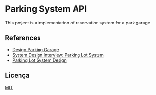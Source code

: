 
# Parking System API

This project is a implementation of reservation system for a park garage.

## References

 - [Design Parking Garage](https://www.youtube.com/watch?v=NtMvNh0WFVM)
 - [System Design Interview: Parking Lot System](https://medium.com/double-pointer/system-design-interview-parking-lot-system-ff2c58167651)
 - [Parking Lot System Design](https://techbyexample.com/parking-lot-system-design/)


## Licença

[MIT](https://choosealicense.com/licenses/mit/)

